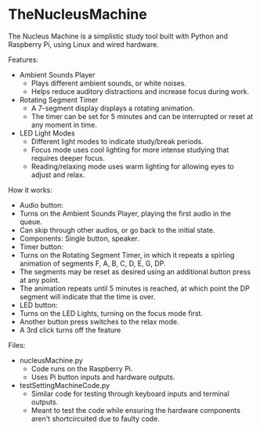 # TheNucleusMachine
The Nucleus Machine is a simplistic study tool built with Python and Raspberry Pi, using Linux and wired hardware.

Features:
* Ambient Sounds Player
  * Plays different ambient sounds, or white noises.
  * Helps reduce auditory distractions and increase focus during work.
* Rotating Segment Timer
  * A 7-segment display displays a rotating animation.
  * The timer can be set for 5 minutes and can be interrupted or reset at any moment in time.
* LED Light Modes
  * Different light modes to indicate study/break periods.
  * Focus mode uses cool lighting for more intense studying that requires deeper focus.
  * Reading/relaxing mode uses warm lighting for allowing eyes to adjust and relax.


How it works:
* Audio button:
 * Turns on the Ambient Sounds Player, playing the first audio in the queue.
 * Can skip through other audios, or go back to the initial state.
 * Components: Single button, speaker.
* Timer button:
 * Turns on the Rotating Segment Timer, in which it repeats a spirling animation of segments F, A, B, C, D, E, G, DP.
 * The segments may be reset as desired using an additional button press at any point.
 * The animation repeats until 5 minutes is reached, at which point the DP segment will indicate that the time is over.
* LED button:
 * Turns on the LED Lights, turning on the focus mode first.
 * Another button press switches to the relax mode.
 * A 3rd click turns off the feature


Files:
* nucleusMachine.py
  * Code runs on the Raspberry Pi.
  * Uses Pi button inputs and hardware outputs.
* testSettingMachineCode.py
  * Similar code for testing through keyboard inputs and terminal outputs.
  * Meant to test the code while ensuring the hardware components aren't shortcircuited due to faulty code.

